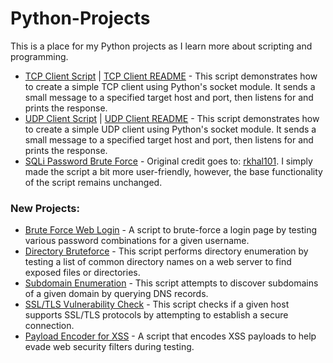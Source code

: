 # Python-Projects  
This is a place for my Python projects as I learn more about scripting and programming.

  - [TCP Client Script](https://github.com/MaLsR6053/Python-Projects/blob/main/Python%20TCP%20Client.py) | [TCP Client README](https://github.com/MaLsR6053/Python-Projects/blob/main/TCP%20Client%20README.md) - This script demonstrates how to create a simple TCP client using Python's socket module. It sends a small message to a specified target host and port, then listens for and prints the response.
  - [UDP Client Script](https://github.com/MaLsR6053/Python-Projects/blob/main/Python%20UDP%20Client.py) | [UDP Client README](https://github.com/MaLsR6053/Python-Projects/blob/main/UPD%20Client%20README.md) - This script demonstrates how to create a simple UDP client using Python's socket module. It sends a small message to a specified target host and port, then listens for and prints the response.
  - [SQLi Password Brute Force](https://github.com/MaLsR6053/Python-Projects/blob/main/sqli_lab_password_brute.py) - Original credit goes to: [rkhal101](https://github.com/rkhal101/Web-Security-Academy-Series/blob/main/sql-injection/lab-11/sqli-lab-11.py). I simply made the script a bit more user-friendly, however, the base functionality of the script remains unchanged.
  
### New Projects:
  - [Brute Force Web Login](https://github.com/MaLsR6053/Python-Projects/blob/main/Brute-Force-Web-Login.py) - A script to brute-force a login page by testing various password combinations for a given username.
  - [Directory Bruteforce](https://github.com/MaLsR6053/Python-Projects/blob/main/MaLsR-Dirb-Bruteforce.py) - This script performs directory enumeration by testing a list of common directory names on a web server to find exposed files or directories.
  - [Subdomain Enumeration](https://github.com/MaLsR6053/Python-Projects/blob/main/MaLsR-sub-enum.py) - This script attempts to discover subdomains of a given domain by querying DNS records.
  - [SSL/TLS Vulnerability Check](https://github.com/MaLsR6053/Python-Projects/blob/main/MaLsR-SSL-TLS-vuln-checker.py) - This script checks if a given host supports SSL/TLS protocols by attempting to establish a secure connection.
  - [Payload Encoder for XSS](https://github.com/MaLsR6053/Python-Projects/blob/main/Payload-Encoder-XSS.py) - A script that encodes XSS payloads to help evade web security filters during testing.
